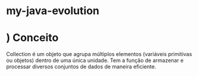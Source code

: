 # my-java-evolution
# ) Conceito

Collection é um objeto que agrupa múltiplos elementos (variáveis primitivas ou objetos) dentro de uma única unidade. 
Tem a função de armazenar e processar diversos conjuntos de dados de maneira eficiente.